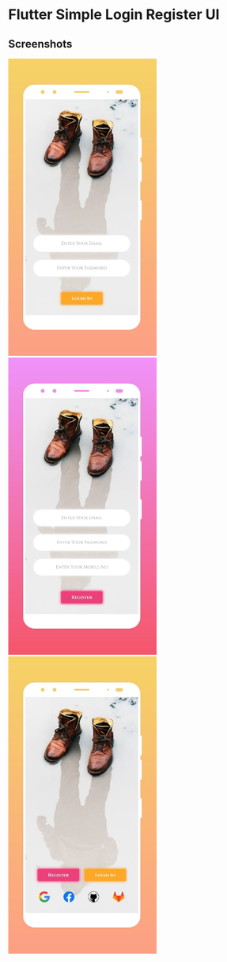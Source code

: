 # Flutter Simple Login Register UI

## Screenshots

<img src="https://github.com/stevie1mat/Flutter-Simple-Login-Register-UI/blob/main/1.jpeg" width="300" height="600">

<img src="https://github.com/stevie1mat/Flutter-Simple-Login-Register-UI/blob/main/2.jpeg" width="300" height="600">

<img src="https://github.com/stevie1mat/Flutter-Simple-Login-Register-UI/blob/main/3.jpeg" width="300" height="600">
